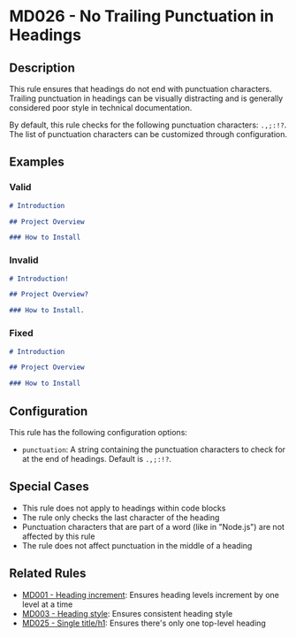 # MD026 - No Trailing Punctuation in Headings

## Description

This rule ensures that headings do not end with punctuation characters. Trailing punctuation in headings can be visually distracting and is generally considered poor style in technical documentation.

By default, this rule checks for the following punctuation characters: `.,;:!?`. The list of punctuation characters can be customized through configuration.

<!-- markdownlint-disable -->
## Examples

### Valid

```markdown
# Introduction

## Project Overview

### How to Install
```

### Invalid

```markdown
# Introduction!

## Project Overview?

### How to Install.
```

### Fixed

```markdown
# Introduction

## Project Overview

### How to Install
```
<!-- markdownlint-enable -->

## Configuration

This rule has the following configuration options:

- `punctuation`: A string containing the punctuation characters to check for at the end of headings. Default is `.,;:!?`.

## Special Cases

- This rule does not apply to headings within code blocks
- The rule only checks the last character of the heading
- Punctuation characters that are part of a word (like in "Node.js") are not affected by this rule
- The rule does not affect punctuation in the middle of a heading

## Related Rules

- [MD001 - Heading increment](md001.md): Ensures heading levels increment by one level at a time
- [MD003 - Heading style](md003.md): Ensures consistent heading style
- [MD025 - Single title/h1](md025.md): Ensures there's only one top-level heading
